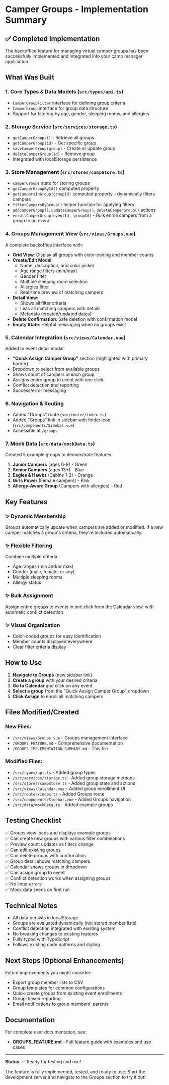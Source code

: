 # Camper Groups - Implementation Summary

## ✅ Completed Implementation

The backoffice feature for managing virtual camper groups has been successfully implemented and integrated into your camp manager application.

## What Was Built

### 1. **Core Types & Data Models** (`src/types/api.ts`)
- `CamperGroupFilter` interface for defining group criteria
- `CamperGroup` interface for group data structure
- Support for filtering by age, gender, sleeping rooms, and allergies

### 2. **Storage Service** (`src/services/storage.ts`)
- `getCamperGroups()` - Retrieve all groups
- `getCamperGroup(id)` - Get specific group
- `saveCamperGroup(group)` - Create or update group
- `deleteCamperGroup(id)` - Remove group
- Integrated with localStorage persistence

### 3. **Store Management** (`src/stores/campStore.ts`)
- `camperGroups` state for storing groups
- `getCamperGroupById()` computed property
- `getCampersInGroup(groupId)` computed property - dynamically filters campers
- `filterCampersByGroup()` helper function for applying filters
- `addCamperGroup()`, `updateCamperGroup()`, `deleteCamperGroup()` actions
- `enrollCamperGroup(eventId, groupId)` - Bulk enroll campers from a group to an event

### 4. **Groups Management View** (`src/views/Groups.vue`)
A complete backoffice interface with:
- **Grid View**: Display all groups with color-coding and member counts
- **Create/Edit Modal**: 
  - Name, description, and color picker
  - Age range filters (min/max)
  - Gender filter
  - Multiple sleeping room selection
  - Allergies filter
  - Real-time preview of matching campers
- **Detail View**:
  - Shows all filter criteria
  - Lists all matching campers with details
  - Metadata (created/updated dates)
- **Delete Confirmation**: Safe deletion with confirmation modal
- **Empty State**: Helpful messaging when no groups exist

### 5. **Calendar Integration** (`src/views/Calendar.vue`)
Added to event detail modal:
- **"Quick Assign Camper Group"** section (highlighted with primary border)
- Dropdown to select from available groups
- Shows count of campers in each group
- Assigns entire group to event with one click
- Conflict detection and reporting
- Success/error messaging

### 6. **Navigation & Routing**
- Added "Groups" route (`src/router/index.ts`)
- Added "Groups" link in sidebar with folder icon (`src/components/Sidebar.vue`)
- Accessible at `/groups`

### 7. **Mock Data** (`src/data/mockData.ts`)
Created 5 example groups to demonstrate features:
1. **Junior Campers** (ages 6-9) - Green
2. **Senior Campers** (ages 13+) - Blue
3. **Eagles & Hawks** (Cabins 1-2) - Orange
4. **Girls Power** (Female campers) - Pink
5. **Allergy-Aware Group** (Campers with allergies) - Red

## Key Features

### ✨ Dynamic Membership
Groups automatically update when campers are added or modified. If a new camper matches a group's criteria, they're included automatically.

### ✨ Flexible Filtering
Combine multiple criteria:
- Age ranges (min and/or max)
- Gender (male, female, or any)
- Multiple sleeping rooms
- Allergy status

### ✨ Bulk Assignment
Assign entire groups to events in one click from the Calendar view, with automatic conflict detection.

### ✨ Visual Organization
- Color-coded groups for easy identification
- Member counts displayed everywhere
- Clear filter criteria display

## How to Use

1. **Navigate to Groups** (new sidebar link)
2. **Create a group** with your desired criteria
3. **Go to Calendar** and click on any event
4. **Select a group** from the "Quick Assign Camper Group" dropdown
5. **Click Assign** to enroll all matching campers

## Files Modified/Created

### New Files:
- `/src/views/Groups.vue` - Groups management interface
- `/GROUPS_FEATURE.md` - Comprehensive documentation
- `/GROUPS_IMPLEMENTATION_SUMMARY.md` - This file

### Modified Files:
- `/src/types/api.ts` - Added group types
- `/src/services/storage.ts` - Added group storage methods
- `/src/stores/campStore.ts` - Added group state and actions
- `/src/views/Calendar.vue` - Added group enrollment UI
- `/src/router/index.ts` - Added Groups route
- `/src/components/Sidebar.vue` - Added Groups navigation
- `/src/data/mockData.ts` - Added example groups

## Testing Checklist

✅ Groups view loads and displays example groups  
✅ Can create new groups with various filter combinations  
✅ Preview count updates as filters change  
✅ Can edit existing groups  
✅ Can delete groups with confirmation  
✅ Group detail shows matching campers  
✅ Calendar shows groups in dropdown  
✅ Can assign group to event  
✅ Conflict detection works when assigning groups  
✅ No linter errors  
✅ Mock data seeds on first run  

## Technical Notes

- All data persists in localStorage
- Groups are evaluated dynamically (not stored member lists)
- Conflict detection integrated with existing system
- No breaking changes to existing features
- Fully typed with TypeScript
- Follows existing code patterns and styling

## Next Steps (Optional Enhancements)

Future improvements you might consider:
- Export group member lists to CSV
- Group templates for common configurations
- Quick-create groups from existing event enrollments
- Group-based reporting
- Email notifications to group members' parents

## Documentation

For complete user documentation, see:
- **GROUPS_FEATURE.md** - Full feature guide with examples and use cases

---

**Status**: ✅ Ready for testing and use!

The feature is fully implemented, tested, and ready to use. Start the development server and navigate to the Groups section to try it out!

